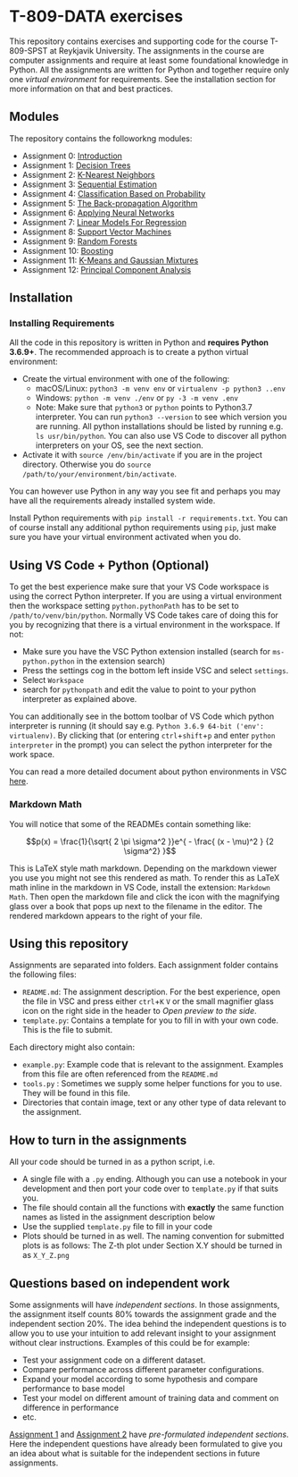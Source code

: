# T-809-DATA exercises

This repository contains exercises and supporting code for the course T-809-SPST at Reykjavik University. The assignments in the course are computer assignments and require at least some foundational knowledge in Python. All the assignments are written for Python and together require only one _virtual environment_ for requirements. See the installation section for more information on that and best practices.


## Modules
The repository contains the followorkng modules:
* Assignment 0: [Introduction](00_introduction/README.md)
* Assignment 1: [Decision Trees](01_decision_trees/README.md)
* Assignment 2: [K-Nearest Neighbors](02_nearest_neighbours/README.md)
* Assignment 3: [Sequential Estimation](03_sequential_estimation/README.md)
* Assignment 4: [Classification Based on Probability](04_classification/README.md)
* Assignment 5: [The Back-propagation Algorithm](05_backprop/README.md)
* Assignment 6: [Applying Neural Networks](06_neural_networks/README.md)
* Assignment 7: [Linear Models For Regression](07_linear_models/README.md)
* Assignment 8: [Support Vector Machines](08_SVM/README.md)
* Assignment 9: [Random Forests](09_random_forests/README.md)
* Assignment 10: [Boosting](010_boosting/README.md)
* Assignment 11: [K-Means and Gaussian Mixtures](011_k_means/README.md)
* Assignment 12: [Principal Component Analysis](012_PCA/README.md)

## Installation

### Installing Requirements
All the code in this repository is written in Python and **requires Python 3.6.9+**. The recommended approach is to create a python virtual environment:
* Create the virtual environment with one of the following:
    * macOS/Linux: `python3 -m venv env` or `virtualenv -p python3 ..env`
    * Windows: `python -m venv ./env` or `py -3 -m venv .env`
    * Note: Make sure that `python3` or `python` points to Python3.7 interpreter. You can run `python3 --version` to see which version you are running. All python installations should be listed by running e.g. `ls usr/bin/python`. You can also use VS Code to discover all python interpreters on your OS, see the next section.
* Activate it with `source /env/bin/activate` if you are in the project directory. Otherwise you do `source /path/to/your/environment/bin/activate`.

You can however use Python in any way you see fit and perhaps you may have all the requirements already installed system wide.

Install Python requirements with `pip install -r requirements.txt`. You can of course install any additional python requirements using `pip`, just make sure you have your virtual environment activated when you do.

## Using VS Code + Python (Optional)
To get the best experience make sure that your VS Code workspace is using the correct Python interpreter. If you are using a virtual environment then the workspace setting `python.pythonPath` has to be set to `/path/to/venv/bin/python`. Normally VS Code takes care of doing this for you by recognizing that there is a virtual environment in the workspace. If not:
* Make sure you have the VSC Python extension installed (search for `ms-python.python` in the extension search)
* Press the settings cog in the bottom left inside VSC and select `settings`.
* Select `Workspace`
* search for `pythonpath` and edit the value to point to your python interpreter as explained above.

You can additionally see in the bottom toolbar of VS Code which python interpreter is running (it should say e.g. `Python 3.6.9 64-bit ('env': virtualenv)`. By clicking that (or entering `ctrl`+`shift`+`p` and enter `python interpreter` in the prompt) you can select the python interpreter for the work space.

You can read a more detailed document about python environments in VSC [here](https://code.visualstudio.com/docs/python/environments).

### Markdown Math
You will notice that some of the READMEs contain something like:

$$p(x) = \frac{1}{\sqrt{ 2 \pi \sigma^2 }}e^{ - \frac{ (x - \mu)^2 } {2 \sigma^2} }$$

This is LaTeX style math markdown. Depending on the markdown viewer you use you might not see this rendered as math. To render this as LaTeX math inline in the markdown in VS Code, install the extension: `Markdown Math`. Then open the markdown file and click the icon with the magnifying glass over a book that pops up next to the filename in the editor. The rendered markdown appears to the right of your file.

## Using this repository
Assignments are separated into folders. Each assignment folder contains the following files:
* `README.md`: The assignment description. For the best experience, open the file in VSC and press either `ctrl`+`K` `V` or the small magnifier glass icon on the right side in the header to _Open preview to the side_.
* `template.py`: Contains a template for you to fill in with your own code. This is the file to submit.

Each directory might also contain:
* `example.py`: Example code that is relevant to the assignment. Examples from this file are often referenced from the `README.md`
* `tools.py` : Sometimes we supply some helper functions for you to use. They will be found in this file.
* Directories that contain image, text or any other type of data relevant to the assignment.

## How to turn in the assignments
All your code should be turned in as a python script, i.e.
* A single file with a `.py` ending. Although you can use a  notebook in your development and then port your code over to `template.py` if that suits you.
* The file should contain all the functions with **exactly** the same function names as listed in the assignment description below
* Use the supplied `template.py` file to fill in your code
* Plots should be turned in as well. The naming convention for submitted plots is as follows: The Z-th plot under Section X.Y should be turned in as `X_Y_Z.png`

## Questions based on independent work
Some assignments will have *independent sections*. In those assignments, the assignment itself counts 80% towards the assignment grade and the independent section 20%. The idea behind the independent questions is to allow you to use your intuition to add relevant insight to your assignment without clear instructions. Examples of this could be for example:
* Test your assignment code on a different dataset.
* Compare performance across different parameter configurations.
* Expand your model according to some hypothesis and compare performance to base model
* Test your model on different amount of training data and comment on difference in performance
* etc.

[Assignment 1](01_decision_trees/README.md) and [Assignment 2](02_nearest_neighbors/README.md) have *pre-formulated independent sections*. Here the independent questions have already been formulated to give you an idea about what is suitable for the independent sections in future assignments.

